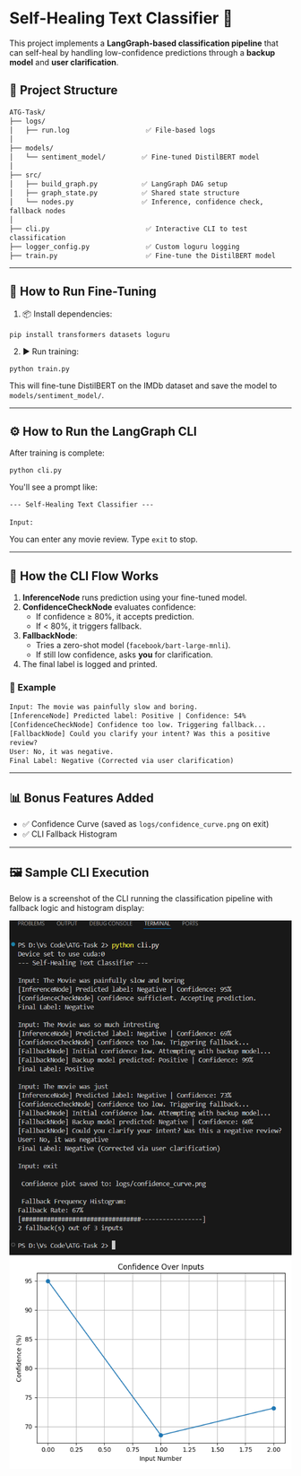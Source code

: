 # Self-Healing Text Classifier 🧠

This project implements a **LangGraph-based classification pipeline** that can self-heal by handling low-confidence predictions through a **backup model** and **user clarification**.

## 📁 Project Structure

```
ATG-Task/
├── logs/
│   ├── run.log                   ✅ File-based logs
│
├── models/
│   └── sentiment_model/         ✅ Fine-tuned DistilBERT model
│
├── src/
│   ├── build_graph.py           ✅ LangGraph DAG setup
│   ├── graph_state.py           ✅ Shared state structure
│   └── nodes.py                 ✅ Inference, confidence check, fallback nodes
│
├── cli.py                        ✅ Interactive CLI to test classification
├── logger_config.py              ✅ Custom loguru logging
├── train.py                      ✅ Fine-tune the DistilBERT model
```

---

## 🚀 How to Run Fine-Tuning

1. 📦 Install dependencies:

```
pip install transformers datasets loguru
```

2. ▶️ Run training:

```
python train.py
```

This will fine-tune DistilBERT on the IMDb dataset and save the model to `models/sentiment_model/`.

---

## ⚙️ How to Run the LangGraph CLI

After training is complete:

```
python cli.py
```

You'll see a prompt like:

```
--- Self-Healing Text Classifier ---

Input:
```

You can enter any movie review. Type `exit` to stop.

---

## 🧠 How the CLI Flow Works

1. **InferenceNode** runs prediction using your fine-tuned model.
2. **ConfidenceCheckNode** evaluates confidence:
   - If confidence ≥ 80%, it accepts prediction.
   - If < 80%, it triggers fallback.
3. **FallbackNode**:
   - Tries a zero-shot model (`facebook/bart-large-mnli`).
   - If still low confidence, asks **you** for clarification.
4. The final label is logged and printed.

### 🔁 Example

```
Input: The movie was painfully slow and boring.
[InferenceNode] Predicted label: Positive | Confidence: 54%
[ConfidenceCheckNode] Confidence too low. Triggering fallback...
[FallbackNode] Could you clarify your intent? Was this a positive review?
User: No, it was negative.
Final Label: Negative (Corrected via user clarification)
```

---

## 📊 Bonus Features Added

- ✅ Confidence Curve (saved as `logs/confidence_curve.png` on exit)
- ✅ CLI Fallback Histogram

---



## 🖼️ Sample CLI Execution

Below is a screenshot of the CLI running the classification pipeline with fallback logic and histogram display:

![CLI Screenshot](Screenshot_2025-06-26_014409.png)
![Confidence Curve](confidence_curve.png)
